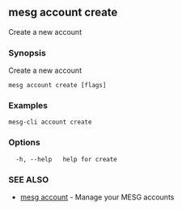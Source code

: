 ## mesg account create

Create a new account

### Synopsis

Create a new account

```
mesg account create [flags]
```

### Examples

```
mesg-cli account create
```

### Options

```
  -h, --help   help for create
```

### SEE ALSO

* [mesg account](mesg_account.md)	 - Manage your MESG accounts

